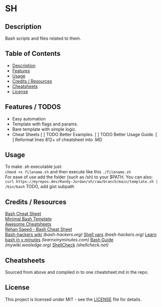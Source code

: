 # SH 

## Description
Bash scripts and files related to them.

## Table of Contents

- [Description](#description)
- [Features](#features) 
- [Usage](#usage)
- [Credits / Resources](#credits--resources)
- [Cheatsheets](#cheatsheets)
- [License](#license)

## Features / TODOS

+ Easy automation
+ Template with flags and params.
+ Bare template with simple logic.
+ Cheat Sheets 
[ ] TODO Better Examples.
[ ] TODO Better Usage Guide.
[ ] Reformat lines 812+ of cheatsheet into .MD

## Usage

To make .sh executable just:<br>
`chmod +x filename.sh` and then execute like this `./filename.sh`<br>
For ease of use add the folder (such as /sh) to your $PATH. You can also:<br> 
`curl https://myrepos.dev/Randy-Jordan/sh/raw/branch/main/template.sh | /bin/bash` TODO, add gist subpath 


## Credits / Resources
[Bash Cheat Sheet](https://devhints.io/bash)<br>
[Minimal Bash Template](https://betterdev.blog/minimal-safe-bash-script-template/)<br>
[Awesome Cheatsheets](https://github.com/LeCoupa/awesome-cheatsheets/)<br>
[Rehan Saeed - Bash Cheat Sheet](https://github.com/RehanSaeed/Bash-Cheat-Sheet/blob/main/README.md)<br>
[Bash-hackers wiki](https://web.archive.org/web/20230406205817/https://wiki.bash-hackers.org/) _(bash-hackers.org)_
[Shell vars](https://web.archive.org/web/20230318164746/https://wiki.bash-hackers.org/syntax/shellvars) _(bash-hackers.org)_
[Learn bash in y minutes](https://learnxinyminutes.com/docs/bash/) _(learnxinyminutes.com)_
[Bash Guide](http://mywiki.wooledge.org/BashGuide) _(mywiki.wooledge.org)_
[ShellCheck](https://www.shellcheck.net/) _(shellcheck.net)_

## Cheatsheets
Sourced from above and compiled in to one cheatsheet.md in the repo.


## License
This project is licensed under MIT - see the [LICENSE](LICENSE) file for details.
